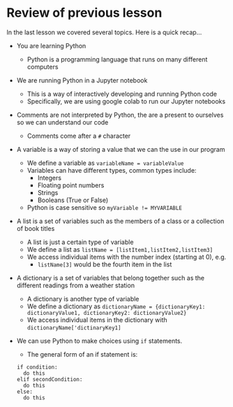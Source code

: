 # Review of previous lesson

In the last lesson we covered several topics. Here is a quick recap...

- You are learning Python
  - Python is a programming language that runs on many different computers
- We are running Python in a Jupyter notebook
  - This is a way of interactively developing and running Python code
  - Specifically, we are using google colab to run our Jupyter notebooks
- Comments are not interpreted by Python, the are a present to ourselves so we can understand our code
  - Comments come after a `#` character
- A variable is a way of storing a value that we can the use in our program
  - We define a variable as `variableName = variableValue`
  - Variables can have different types, common types include:
    - Integers
    - Floating point numbers
    - Strings
    - Booleans (True or False)
  - Python is case sensitive so `myVariable != MYVARIABLE`
- A list is a set of variables such as the members of a class or a collection of book titles
  - A list is just a certain type of variable
  - We define a list as `listName = [listItem1,listItem2,listItem3]`
  - We access individual items with the number index (starting at 0), e.g.
    - `listName[3]` would be the fourth item in the list
- A dictionary is a set of variables that belong together such as the different readings from a weather station
  - A dictionary is another type of variable
  - We define a dictionary as `dictionaryName = {dictionaryKey1: dictionaryValue1, dictionaryKey2: dictionaryValue2}`
  - We access individual items in the dictionary with `dictionaryName['dictinaryKey1]`
- We can use Python to make choices using `if` statements.
  - The general form of an if statement is:
  
  ```
  if condition:
    do this
  elif secondCondition:
    do this
  else:
    do this
```